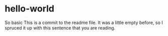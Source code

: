 # hello-world
So basic
This is a commit to the readme file. It was a little empty before, so I spruced it up with this sentence that you are reading.

